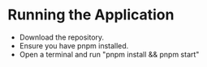 # Running the Application

- Download the repository.
- Ensure you have pnpm installed.
- Open a terminal and run "pnpm install && pnpm start"